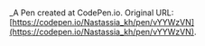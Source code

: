 # 
 _A Pen created at CodePen.io. Original URL: [https://codepen.io/Nastassia_kh/pen/vYYWzVN](https://codepen.io/Nastassia_kh/pen/vYYWzVN).

 